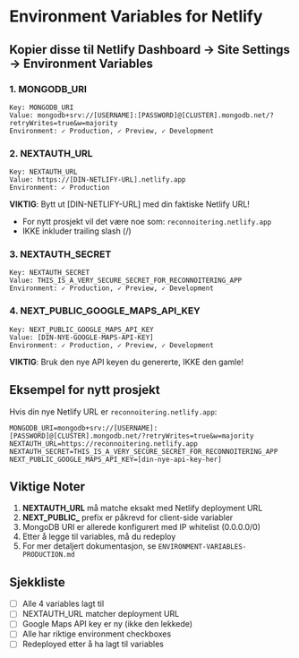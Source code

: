 # Environment Variables for Netlify

## Kopier disse til Netlify Dashboard → Site Settings → Environment Variables

### 1. MONGODB_URI
```
Key: MONGODB_URI
Value: mongodb+srv://[USERNAME]:[PASSWORD]@[CLUSTER].mongodb.net/?retryWrites=true&w=majority
Environment: ✓ Production, ✓ Preview, ✓ Development
```

### 2. NEXTAUTH_URL
```
Key: NEXTAUTH_URL
Value: https://[DIN-NETLIFY-URL].netlify.app
Environment: ✓ Production
```
**VIKTIG**: Bytt ut [DIN-NETLIFY-URL] med din faktiske Netlify URL!
- For nytt prosjekt vil det være noe som: `reconnoitering.netlify.app`
- IKKE inkluder trailing slash (/)

### 3. NEXTAUTH_SECRET
```
Key: NEXTAUTH_SECRET
Value: THIS_IS_A_VERY_SECURE_SECRET_FOR_RECONNOITERING_APP
Environment: ✓ Production, ✓ Preview, ✓ Development
```

### 4. NEXT_PUBLIC_GOOGLE_MAPS_API_KEY
```
Key: NEXT_PUBLIC_GOOGLE_MAPS_API_KEY
Value: [DIN-NYE-GOOGLE-MAPS-API-KEY]
Environment: ✓ Production, ✓ Preview, ✓ Development
```
**VIKTIG**: Bruk den nye API keyen du genererte, IKKE den gamle!

## Eksempel for nytt prosjekt

Hvis din nye Netlify URL er `reconnoitering.netlify.app`:

```
MONGODB_URI=mongodb+srv://[USERNAME]:[PASSWORD]@[CLUSTER].mongodb.net/?retryWrites=true&w=majority
NEXTAUTH_URL=https://reconnoitering.netlify.app
NEXTAUTH_SECRET=THIS_IS_A_VERY_SECURE_SECRET_FOR_RECONNOITERING_APP
NEXT_PUBLIC_GOOGLE_MAPS_API_KEY=[din-nye-api-key-her]
```

## Viktige Noter

1. **NEXTAUTH_URL** må matche eksakt med Netlify deployment URL
2. **NEXT_PUBLIC_** prefix er påkrevd for client-side variabler
3. MongoDB URI er allerede konfigurert med IP whitelist (0.0.0.0/0)
4. Etter å legge til variables, må du redeploy
5. For mer detaljert dokumentasjon, se `ENVIRONMENT-VARIABLES-PRODUCTION.md`

## Sjekkliste

- [ ] Alle 4 variables lagt til
- [ ] NEXTAUTH_URL matcher deployment URL
- [ ] Google Maps API key er ny (ikke den lekkede)
- [ ] Alle har riktige environment checkboxes
- [ ] Redeployed etter å ha lagt til variables